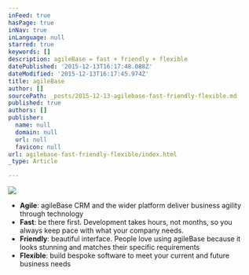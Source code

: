 ```yaml
---
inFeed: true
hasPage: true
inNav: true
inLanguage: null
starred: true
keywords: []
description: agileBase = fast + friendly + flexible
datePublished: '2015-12-13T16:17:48.088Z'
dateModified: '2015-12-13T16:17:45.974Z'
title: agileBase
author: []
sourcePath: _posts/2015-12-13-agilebase-fast-friendly-flexible.md
published: true
authors: []
publisher:
  name: null
  domain: null
  url: null
  favicon: null
url: agilebase-fast-friendly-flexible/index.html
_type: Article

---
```

![](https://the-grid-user-content.s3-us-west-2.amazonaws.com/e59d7681-8815-46f0-b23b-ba275f767aa9.png)

* **Agile**: agileBase CRM and the wider platform deliver business agility through technology
* **Fast**: be there first. Development takes hours, not months, so you always keep pace with what your company needs.
* **Friendly**: beautiful interface. People love using agileBase because it looks stunning and matches their specific requirements
* **Flexible**: build bespoke software to meet your current and future business needs